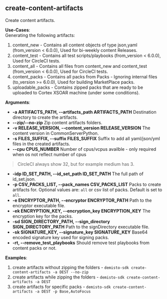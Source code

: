 
## create-content-artifacts
Create content artifacts.

**Use-Cases**:\
Generating the following artifacts:
   1. content_new - Contains all content objects of type json,yaml (from_version < 6.0.0), Used for bi-weekly content Releases.
   2. content_test - Contains all test scripts/playbooks (from_version < 6.0.0), Used for CircleCI tests.
   3. content_all - Contains all files from content_new and content_test (from_version < 6.0.0), Used for CircleCI tests.
   4. content_packs - Contains all packs from Packs - Ignoring internal files (to_version >= 6.0.0), Used for building MarketPlace packs.
   5. uploadable_packs - Contains zipped packs that are ready to be uploaded to Cortex XSOAR machine (under some conditions).

**Arguments**:
* **-a ARTIFACTS_PATH, --artifacts_path ARTIFACTS_PATH**
Destination directory to create the artifacts.
* **--zip/--no-zip**
Zip content artifacts folders.
* **-v RELEASE_VERSION, --content_version RELEASE_VERSION**
The content version in CommonServerPython.
* **-s FILES_SUFFIX, --suffix FILES_SUFFIX**
Suffix to add all yaml/json/yml files in the created artifacts.
* **--cpu CPUS_NUMBER**
Number of cpus/vcpus availble - only required when os not reflect number of cpus
> CircleCI always show 32, but for example medium has 3.
* **-idp ID_SET_PATH, --id_set_path ID_SET_PATH**
The full path of id_set.json.
* **-p CSV_PACKS_LIST, --pack_names CSV_PACKS_LIST**
Packs to create artifacts for. Optional values are: `all` or csv list of packs. Default is set to `all`.
* **-e ENCRYPTOR_PATH, --encryptor ENCRYPTOR_PATH**
Path to the encryptor executable file.
* **-ek ENCRYPTION_KEY, --encryption_key ENCRYPTION_KEY**
The encryption key for the packs.
* **-sd SIGN_DIRECTORY_PATH, --sign_directory SIGN_DIRECTORY_PATH**
Path to the signDirectory executable file.
* **-sk SIGNATURE_KEY, --signature_key SIGNATURE_KEY**
Base64 encoded signature key used for signing packs.
* **-rt, --remove_test_playbooks**
Should remove test playbooks from content packs or not.

**Examples**:
1. create artifacts without zipping the folders - `demisto-sdk create-content-artifacts -a DEST --no-zip`
2. create artifacts while zipping the folders - `demisto-sdk create-content-artifacts -a DEST`
3. create artifacts for specific packs - `demisto-sdk create-content-artifacts -a DEST -p Base,AutoFocus`
